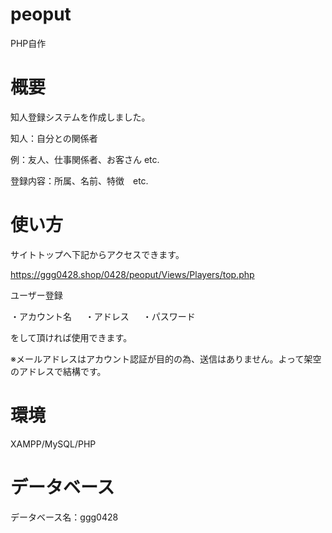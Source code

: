 # peoput
PHP自作
# 概要
知人登録システムを作成しました。

知人：自分との関係者

例：友人、仕事関係者、お客さん etc.

登録内容：所属、名前、特徴　etc.
# 使い方
サイトトップへ下記からアクセスできます。

https://ggg0428.shop/0428/peoput/Views/Players/top.php

ユーザー登録

  ・アカウント名
　
  ・アドレス
　
  ・パスワード

をして頂ければ使用できます。

※メールアドレスはアカウント認証が目的の為、送信はありません。よって架空のアドレスで結構です。
# 環境
XAMPP/MySQL/PHP
# データベース
データベース名：ggg0428
